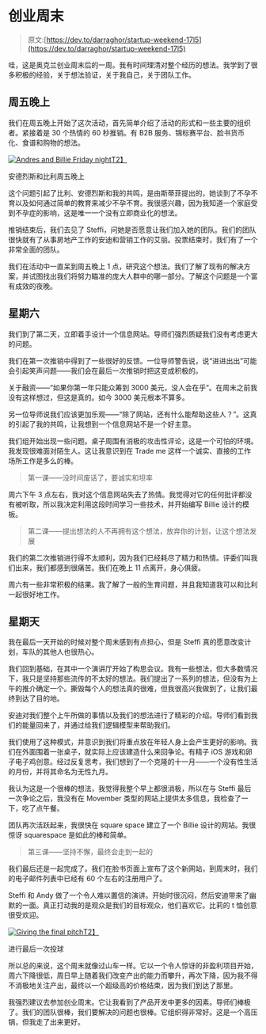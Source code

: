# 创业周末

> 原文:[https://dev.to/darraghor/startup-weekend-17l5](https://dev.to/darraghor/startup-weekend-17l5)

哇，这是奥克兰创业周末后的一周。我有时间理清对整个经历的想法。我学到了很多积极的经验，关于想法验证，关于我自己，关于团队工作。

## [](#friday-night)周五晚上

我们在周五晚上开始了这次活动，首先简单介绍了活动的形式和一些主要的组织者。紧接着是 30 个热情的 60 秒推销。有 B2B 服务、锦标赛平台、脸书货币化、食谱和购物的想法。

[![Andres and Billie Friday night](../Images/b695f099ddc5a26074cbf96a59c1016c.png)T2】](///static/9f8f21b18f9fea1c37a5d559d508bf18/1e164/ab.jpg)

安德烈斯和比利周五晚上

这个问题引起了比利、安德烈斯和我的共鸣，是由斯蒂菲提出的，她谈到了不孕不育以及如何通过简单的教育来减少不孕不育。我很感兴趣，因为我知道一个家庭受到不孕症的影响，这是唯一一个没有立即商业化的想法。

推销结束后，我们去见了 Steffi，问她是否愿意让我们加入她的团队。我们的团队很快就有了从事房地产工作的安迪和营销工作的艾丽。投票结束时，我们有了一个非常全面的团队。

我们在活动中一直呆到周五晚上 1 点，研究这个想法。我们了解了现有的解决方案，并试图找出我们将努力瞄准的庞大人群中的哪一部分。了解这个问题是一个富有成效的夜晚。

## [](#saturday)星期六

我们到了第二天，立即着手设计一个信息网站。导师们强烈质疑我们没有考虑更大的问题。

我们在第一次推销中得到了一些很好的反馈。一位导师警告说，说“进进出出”可能会引起笑声问题——我们会在最后一次推销时把这变成积极的。

关于融资——“如果你第一年只能众筹到 3000 美元，没人会在乎”。在周末之前我没有这样想过，但这是真的。如今 3000 美元根本不算多。

另一位导师说我们应该更加乐观——“除了网站，还有什么能帮助这些人？”。这真的引起了我的共鸣，让我想到一个信息网站不是一个好主意。

我们组开始出现一些问题。桌子周围有消极的攻击性评论，这是一个可怕的环境。我发现很难面对陌生人。这让我意识到在 Trade me 这样一个诚实、直接的工作场所工作是多么的棒。

> 第一课——没时间废话了，要诚实和坦率

周六下午 3 点左右，我对这个信息网站失去了热情。我觉得对它的任何批评都没有被听取，所以我决定利用这段时间学习一些技术，并开始编写 Billie 设计的模板。

> 第二课——提出想法的人不再拥有这个想法，放弃你的计划，让这个想法发展

我们的第二次推销进行得不太顺利，因为我们已经耗尽了精力和热情。评委们叫我们出来，我们都感到很痛苦。我们在晚上 11 点离开，身心俱疲。

周六有一些非常积极的结果。我了解了一般的生育问题，并且我知道我可以和比利一起很好地工作。

## [](#sunday)星期天

我在最后一天开始的时候对整个周末感到有点担心，但是 Steffi 真的愿意改变计划，车队的其他人也很热心。

我们回到基础，在其中一个演讲厅开始了构思会议。我有一些想法，但大多数情况下，我只是坚持那些流传的不太好的想法。我们提出了一系列的想法，但没有为上午的推介确定一个。撕毁每个人的想法真的很难，但我很高兴我做到了，让我们最终到达了目的地。

安迪对我们整个上午所做的事情以及我们的想法进行了精彩的介绍。导师们看到我们的能量回来了，并通过给我们逻辑模型来帮助我们。

我们使用了这种模式，并意识到我们将重点放在年轻人身上会产生更好的影响。我们在外面围着一张桌子，就实际上应该建造什么来回争论。有精子 iOS 游戏和卵子电子鸡创意。经过反复思考，我们想到了一个克隆的十一月——一个没有性生活的月份，并将其命名为无性九月。

我认为这是一个很棒的想法，我觉得我整个早上都很消极，所以在与 Steffi 最后一次争论之后，我没有在 Movember 类型的网站上提供太多信息，我检查了一下，吃了点午餐。

团队再次活跃起来，我很快在 square space 建立了一个 Billie 设计的网站。我很惊讶 squarespace 是如此的棒和简单。

> 第三课——坚持不懈，最终会走到一起的

我们最后还是一起完成了。我们在脸书页面上宣布了这个新网站，到周末时，我们的电子邮件列表中已经有 60 个左右的注册用户了。

Steffi 和 Andy 做了一个令人难以置信的演讲。开始时很沉闷，然后安迪带来了幽默的一面。真正打动我的是观众是我们的目标观众，他们喜欢它。比莉的 t 恤创意很受欢迎。

[![Giving the final pitch](../Images/1eb42aa926700fe890ed63be92529a72.png)T2】](///static/b645386c5c701c30eebddd3b67ca41e2/1e164/finalpitch.jpg)

进行最后一次投球

所以总的来说，这个周末就像过山车一样。它以一个令人惊讶的非盈利项目开始，周六下降很低，周日早上随着我们改变产出的能力而攀升，再次下降，因为我不得不消极地关注产出，最终以一个超级高的价格结束，因为我们到达了那里。

我强烈建议去参加创业周末。它让我看到了产品开发中更多的因素。导师们棒极了。我们的团队很棒，我们要解决的问题也很棒。它组织得非常好。这是一个高压锅，但我走了出来更好。